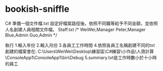# bookish-sniffle
C# 準備一個文件檔.txt 設定好檔案路徑後。依照不同職等給予不同金額，並依照人名創建人員相關文件檔。
Staff.txt
/*
WeiWei,Manager
Peter,Manager
Blue,Admin
Guo,Admin
*/

執行
1.輸入年份
2.輸入月份
3.各員工工作時間
4.依照各員工名稱創建不同的txt
創建的檔案會在: C:\Users\WeiWei\Desktop\練習區\C#練習\小作品\人資計算\ConsoleApp1\ConsoleApp1\bin\Debug
5.summary.txt是工作時數小於十小時的員工
